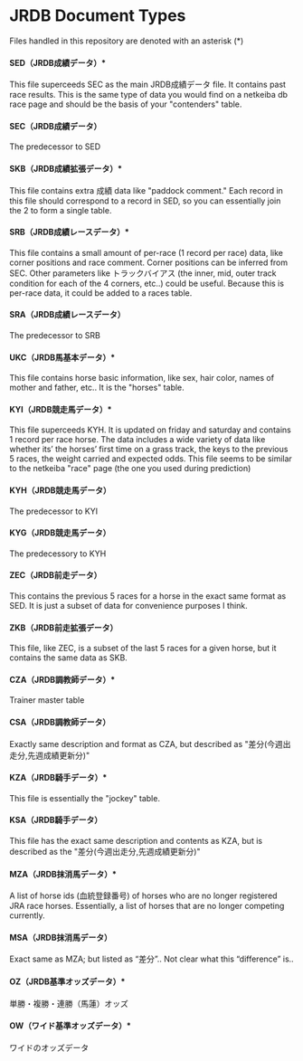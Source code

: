 # JRDB Document Types

Files handled in this repository are denoted with an asterisk (*)

#### SED（JRDB成績データ）*
This file superceeds SEC as the main JRDB成績データ file. It contains past race results. This is the same type of data you would find on a netkeiba db race page and should be the basis of your "contenders" table.

#### SEC（JRDB成績データ）
The predecessor to SED

#### SKB（JRDB成績拡張データ）*
This file contains extra 成績 data like "paddock comment." Each record in this file should correspond to a record in SED, so you can essentially join the 2 to form a single table.

#### SRB（JRDB成績レースデータ）*
This file contains a small amount of per-race (1 record per race) data, like corner positions and race comment. Corner positions can be inferred from SEC. Other parameters like トラックバイアス (the inner, mid, outer track condition for each of the 4 corners, etc..) could be useful. Because this is per-race data, it could be added to a races table.

#### SRA（JRDB成績レースデータ）
The predecessor to SRB

#### UKC（JRDB馬基本データ）*
This file contains horse basic information, like sex, hair color, names of mother and father, etc.. It is the "horses" table.

#### KYI（JRDB競走馬データ）*
This file superceeds KYH. It is updated on friday and saturday and contains 1 record per race horse. The data includes a wide variety of data like whether its’ the horses’ first time on a grass track, the keys to the previous 5 races, the weight carried and expected odds. This file seems to be similar to the netkeiba "race" page (the one you used during prediction)

#### KYH（JRDB競走馬データ）
The predecessor to KYI

#### KYG（JRDB競走馬データ）
The predecessory to KYH

#### ZEC（JRDB前走データ）
This contains the previous 5 races for a horse in the exact same format as SED. It is just a subset of data for convenience purposes I think.

#### ZKB（JRDB前走拡張データ）
This file, like ZEC, is a subset of the last 5 races for a given horse, but it contains the same data as SKB.

#### CZA（JRDB調教師データ）*
Trainer master table

#### CSA（JRDB調教師データ）
Exactly same description and format as CZA, but described as "差分(今週出走分,先週成績更新分)"

#### KZA（JRDB騎手データ）*
This file is essentially the "jockey" table.

#### KSA（JRDB騎手データ）
This file has the exact same description and contents as KZA, but is described as the "差分(今週出走分,先週成績更新分)"

#### MZA（JRDB抹消馬データ）*
A list of horse ids (血統登録番号) of horses who are no longer registered JRA race horses. Essentially, a list of horses that are no longer competing currently.

#### MSA（JRDB抹消馬データ）
Exact same as MZA; but listed as “差分”.. Not clear what this “difference” is..

#### OZ（JRDB基準オッズデータ）* 
単勝・複勝・連勝（馬蓮）オッズ 

#### OW（ワイド基準オッズデータ）* 
ワイドのオッズデータ
